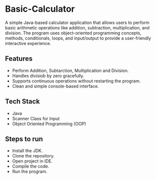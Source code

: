 # Basic-Calculator
A simple Java-based calculator application that allows users to perform basic arithmetic operations like addition, subtraction, multiplication, and division. The program uses object-oriented programming concepts, methods, conditionals, loops, and input/output to provide a user-friendly interactive experience.

## Features
- Perform Addition, Subtarction, Multiplication and Division.
- Handles divisiob by zero gracefully.
- Supports continuous operations without restarting the program.
- Clean and simple console-based interface.

## Tech Stack
- Java
- Scanner Class for Input
- Object Oriented Programming (OOP)

## Steps to run
- Install the JDK.
- Clone the repository.
- Open project in IDE.
- Compile the code.
- Run the program.
